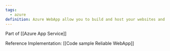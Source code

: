 ```yaml
---
tags:
  - azure
definition: Azure WebApp allow you to build and host your websites and web back-ends
---
```


Part of  [[Azure App Service]]

Reference Implementation: [[Code sample Reliable WebApp]]
